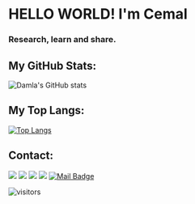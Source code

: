 
# HELLO WORLD! I'm Cemal

 
### Research, learn and share.


## My GitHub Stats:

![Damla's GitHub stats](https://github-readme-stats.vercel.app/api?username=cemalsezer&show_icons=true&theme=radical)

## My Top Langs:


[![Top Langs](https://github-readme-stats.vercel.app/api/top-langs/?username=damlacim&layout=compact&theme=radical)](https://github.com/anuraghazra/github-readme-stats)




## Contact:
[![](https://img.shields.io/badge/linkedin-%230077B5.svg?&style=for-the-badge&logo=linkedin&logoColor=white)](https://www.linkedin.com/in/cemal-sezer/)
[![](https://img.shields.io/badge/medium-%2312100E.svg?&style=for-the-badge&logo=medium&logoColor=white)](https://medium.com/@cemalsezer)
[![](https://img.shields.io/badge/twitter-%231DA1F2.svg?&style=for-the-badge&logo=twitter&logoColor=white)](https://twitter.com/cemalsezerx)
[![](https://img.shields.io/badge/instagram-%23E4405F.svg?&style=for-the-badge&logo=instagram&logoColor=white)](https://www.instagram.com/cemalsezerx/)
[![Mail Badge](https://img.shields.io/badge/cemalsezer.dev@gmail.com-c14438?style=for-the-badge&logo=Gmail&logoColor=white&link=mailto:cemalsezer.dev@gmail.com)](mailto:cemalsezer.dev@gmail.com)

![visitors](https://visitor-badge.glitch.me/badge?page_id=cemalsezer.visitor-badge)
